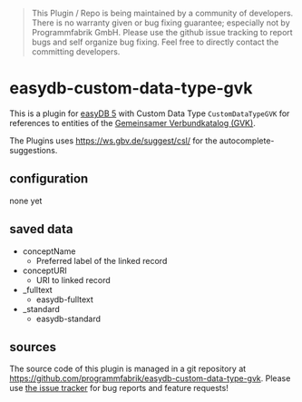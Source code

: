 > This Plugin / Repo is being maintained by a community of developers.
There is no warranty given or bug fixing guarantee; especially not by
Programmfabrik GmbH. Please use the github issue tracking to report bugs
and self organize bug fixing. Feel free to directly contact the committing
developers.

# easydb-custom-data-type-gvk

This is a plugin for [easyDB 5](http://5.easydb.de/) with Custom Data Type `CustomDataTypeGVK` for references to entities of the [Gemeinsamer Verbundkatalog (GVK)](https://gso.gbv.de).

The Plugins uses <https://ws.gbv.de/suggest/csl/> for the autocomplete-suggestions.

## configuration

none yet

## saved data
* conceptName
    * Preferred label of the linked record
* conceptURI
    * URI to linked record
* _fulltext
    * easydb-fulltext
* _standard
    * easydb-standard

## sources

The source code of this plugin is managed in a git repository at <https://github.com/programmfabrik/easydb-custom-data-type-gvk>. Please use [the issue tracker](https://github.com/programmfabrik/easydb-custom-data-type-gvk/issues) for bug reports and feature requests!

